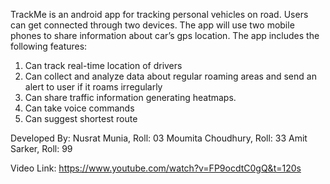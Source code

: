 TrackMe is an android app for tracking personal vehicles on road. Users can get connected through two devices. The app will use two mobile phones to share information about car’s gps location. The app includes the following features: 
1. Can track real-time location of drivers
2. Can collect and analyze data about regular roaming areas and send an alert to user  if it roams irregularly
3. Can share traffic information generating heatmaps.
4. Can take voice commands
5. Can suggest shortest route

Developed By:
Nusrat Munia, Roll: 03
Moumita Choudhury, Roll: 33
Amit Sarker, Roll: 99

Video Link: https://www.youtube.com/watch?v=FP9ocdtC0gQ&t=120s
